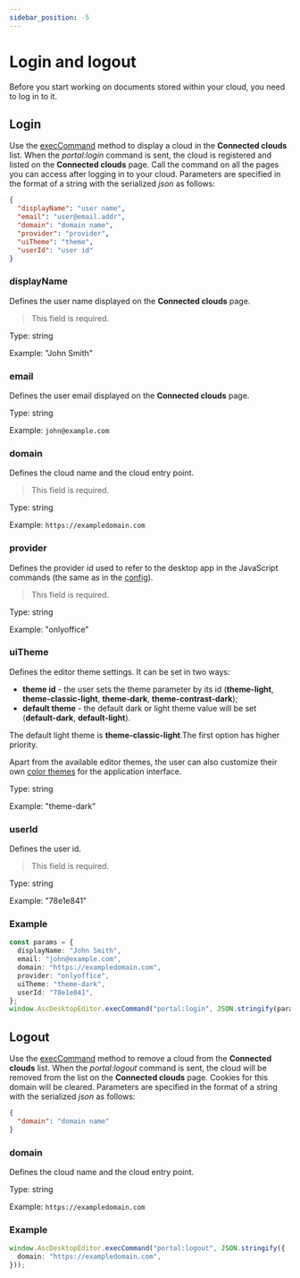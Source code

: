 ```yaml
---
sidebar_position: -5
---
```


# Login and logout

Before you start working on documents stored within your cloud, you need to log in to it.

## Login

Use the [execCommand](./execcommand.md) method to display a cloud in the **Connected clouds** list. When the *portal:login* command is sent, the cloud is registered and listed on the **Connected clouds** page. Call the command on all the pages you can access after logging in to your cloud. Parameters are specified in the format of a string with the serialized *json* as follows:

``` json
{
  "displayName": "user name", 
  "email": "user@email.addr",
  "domain": "domain name",
  "provider": "provider",
  "uiTheme": "theme",
  "userId": "user id"
}
```

### displayName

Defines the user name displayed on the **Connected clouds** page.

> This field is required.

Type: string

Example: "John Smith"

### email

Defines the user email displayed on the **Connected clouds** page.

Type: string

Example: `john@example.com`

### domain

Defines the cloud name and the cloud entry point.

> This field is required.

Type: string

Example: `https://exampledomain.com`

### provider

Defines the provider id used to refer to the desktop app in the JavaScript commands (the same as in the [config](./adding-a-dms-provider.md)).

> This field is required.

Type: string

Example: "onlyoffice"

### uiTheme

Defines the editor theme settings. It can be set in two ways:

- **theme id** - the user sets the theme parameter by its id (**theme-light**, **theme-classic-light**, **theme-dark**, **theme-contrast-dark**);
- **default theme** - the default dark or light theme value will be set (**default-dark**, **default-light**).

The default light theme is **theme-classic-light**.The first option has higher priority.

Apart from the available editor themes, the user can also customize their own [color themes](https://helpcenter.onlyoffice.com/installation/docs-developer-change-theme.aspx) for the application interface.

Type: string

Example: "theme-dark"

### userId

Defines the user id.

> This field is required.

Type: string

Example: "78e1e841"

### Example

``` ts
const params = {
  displayName: "John Smith",
  email: "john@example.com",
  domain: "https://exampledomain.com",
  provider: "onlyoffice",
  uiTheme: "theme-dark",
  userId: "78e1e841",
};
window.AscDesktopEditor.execCommand("portal:login", JSON.stringify(params));
```

## Logout

Use the [execCommand](./execcommand.md) method to remove a cloud from the **Connected clouds** list. When the *portal:logout* command is sent, the cloud will be removed from the list on the **Connected clouds** page. Cookies for this domain will be cleared. Parameters are specified in the format of a string with the serialized *json* as follows:

``` json
{
  "domain": "domain name"
}
```

### domain

Defines the cloud name and the cloud entry point.

Type: string

Example: `https://exampledomain.com`

### Example

``` ts
window.AscDesktopEditor.execCommand("portal:logout", JSON.stringify({
  domain: "https://exampledomain.com",
}));
```
